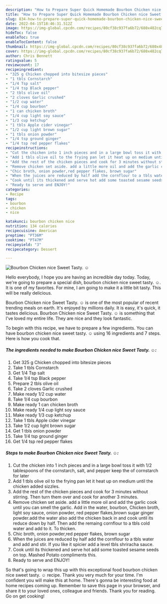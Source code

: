 ```yaml
---
description: "How to Prepare Super Quick Homemade Bourbon Chicken nice Sweet Tasty. ☺"
title: "How to Prepare Super Quick Homemade Bourbon Chicken nice Sweet Tasty. ☺"
slug: 834-how-to-prepare-super-quick-homemade-bourbon-chicken-nice-sweet-tasty
date: 2022-04-15T18:46:31.512Z
image: https://img-global.cpcdn.com/recipes/80cf38c937fa6b72/680x482cq70/bourbon-chicken-nice-sweet-tasty-recipe-main-photo.jpg
hideToc: false
enableToc: true
enableTocContent: false
thumbnail: https://img-global.cpcdn.com/recipes/80cf38c937fa6b72/680x482cq70/bourbon-chicken-nice-sweet-tasty-recipe-main-photo.jpg
cover: https://img-global.cpcdn.com/recipes/80cf38c937fa6b72/680x482cq70/bourbon-chicken-nice-sweet-tasty-recipe-main-photo.jpg
author: Chris Bennett
ratingvalue: 5
reviewcount: 17
recipeingredient:
- "325 g Chicken chopped into bitesize pieces"
- "1 tbls Cornstarch"
- "1/4 Tsp salt"
- "1/4 tsp Black pepper"
- "2 tbls olive oil"
- "2 cloves Garlic crushed"
- "1/2 cup water"
- "1/4 cup bourbon"
- "1 can chicken broth"
- "1/4 cup light soy sauce"
- "1/3 cup ketchup"
- "1 tbls Apple cider vinegar"
- "1/2 cup light brown sugar"
- "1 tbls onion powder"
- "1/4 tsp ground ginger"
- "1/4 tsp red pepper flakes"
recipeinstructions:
- "Cut the chicken into 1 inch pieces and in a large bowl toss it with 1/2 tablespoons of the cornstarch, salt, and pepper keep the of cornstarch for later"
- "Add 1 tbls olive oil to the frying pan let it heat up on medium until the chicken added sizzles."
- "Add the rest of the chicken pieces and cook for 3 minutes without stirring. Then turn them over and cook for another 3 minutes."
- "Remove chicken set aside. add a little more oil and add the garlic cook until you can smell the garlic. Add in the water, bourbon, Chicken broth, light soy sauce, onion powder, red pepper flakes,brown sugar ginger powder.add the water also add the chicken back in and cook until its reduce down by half. Then add the remaing cornflour to a tbls cold water and add to it. To thicken."
- "Chic broth, onion powder,red pepper flakes, brown sugar"
- "When the juices are reduced by half add the cornflour to a tbls water and add and stir. If you like it spicier add a level tbls shriracha sauce."
- "Cook until its thickened and serve hot add some toasted sesame seeds on top. Mashed Potato compliments this."
- "Ready to serve and ENJOY!"
categories:
- Recipe
tags:
- bourbon
- chicken
- nice

katakunci: bourbon chicken nice 
nutrition: 134 calories
recipecuisine: American
preptime: "PT36M"
cooktime: "PT47M"
recipeyield: "3"
recipecategory: Dessert

---
```



![Bourbon Chicken nice Sweet Tasty. ☺](https://img-global.cpcdn.com/recipes/80cf38c937fa6b72/680x482cq70/bourbon-chicken-nice-sweet-tasty-recipe-main-photo.jpg)

Hello everybody, I hope you are having an incredible day today. Today, we're going to prepare a special dish, bourbon chicken nice sweet tasty. ☺. It is one of my favorites. For mine, I am going to make it a little bit tasty. This will be really delicious.

Bourbon Chicken nice Sweet Tasty. ☺ is one of the most popular of recent trending meals on earth. It's enjoyed by millions daily. It is easy, it's quick, it tastes delicious. Bourbon Chicken nice Sweet Tasty. ☺ is something that I've loved my entire life. They are nice and they look fantastic.




To begin with this recipe, we have to prepare a few ingredients. You can have bourbon chicken nice sweet tasty. ☺ using 16 ingredients and 7 steps. Here is how you cook that.

<!--inarticleads1-->

##### The ingredients needed to make Bourbon Chicken nice Sweet Tasty. ☺:

1. Get 325 g Chicken chopped into bitesize pieces
1. Take 1 tbls Cornstarch
1. Get 1/4 Tsp salt
1. Take 1/4 tsp Black pepper
1. Prepare 2 tbls olive oil
1. Take 2 cloves Garlic crushed
1. Make ready 1/2 cup water
1. Take 1/4 cup bourbon
1. Make ready 1 can chicken broth
1. Make ready 1/4 cup light soy sauce
1. Make ready 1/3 cup ketchup
1. Take 1 tbls Apple cider vinegar
1. Take 1/2 cup light brown sugar
1. Get 1 tbls onion powder
1. Take 1/4 tsp ground ginger
1. Get 1/4 tsp red pepper flakes




<!--inarticleads2-->

##### Steps to make Bourbon Chicken nice Sweet Tasty. ☺:

1. Cut the chicken into 1 inch pieces and in a large bowl toss it with 1/2 tablespoons of the cornstarch, salt, and pepper keep the of cornstarch for later
1. Add 1 tbls olive oil to the frying pan let it heat up on medium until the chicken added sizzles.
1. Add the rest of the chicken pieces and cook for 3 minutes without stirring. Then turn them over and cook for another 3 minutes.
1. Remove chicken set aside. add a little more oil and add the garlic cook until you can smell the garlic. Add in the water, bourbon, Chicken broth, light soy sauce, onion powder, red pepper flakes,brown sugar ginger powder.add the water also add the chicken back in and cook until its reduce down by half. Then add the remaing cornflour to a tbls cold water and add to it. To thicken.
1. Chic broth, onion powder,red pepper flakes, brown sugar
1. When the juices are reduced by half add the cornflour to a tbls water and add and stir. If you like it spicier add a level tbls shriracha sauce.
1. Cook until its thickened and serve hot add some toasted sesame seeds on top. Mashed Potato compliments this.
1. Ready to serve and ENJOY!



So that's going to wrap this up with this exceptional food bourbon chicken nice sweet tasty. ☺ recipe. Thank you very much for your time. I'm confident you will make this at home. There's gonna be interesting food at home recipes coming up. Remember to save this page in your browser, and share it to your loved ones, colleague and friends. Thank you for reading. Go on get cooking!

